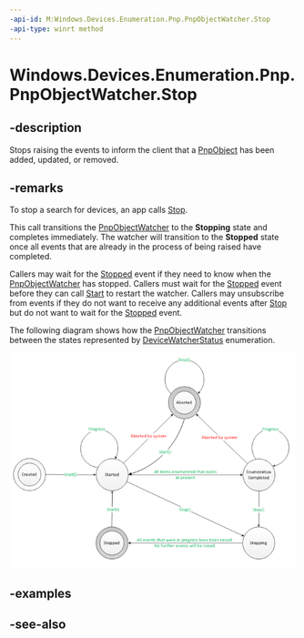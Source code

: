 ```yaml
---
-api-id: M:Windows.Devices.Enumeration.Pnp.PnpObjectWatcher.Stop
-api-type: winrt method
---
```


<!-- Method syntax
public void Stop()
-->

# Windows.Devices.Enumeration.Pnp.PnpObjectWatcher.Stop

## -description
Stops raising the events to inform the client that a [PnpObject](pnpobject.md) has been added, updated, or removed.

## -remarks
To stop a search for devices, an app calls [Stop](pnpobjectwatcher_stop.md).

This call transitions the [PnpObjectWatcher](pnpobjectwatcher.md) to the **Stopping** state and completes immediately. The watcher will transition to the **Stopped** state once all events that are already in the process of being raised have completed.

Callers may wait for the [Stopped](pnpobjectwatcher_stopped.md) event if they need to know when the [PnpObjectWatcher](pnpobjectwatcher.md) has stopped. Callers must wait for the [Stopped](pnpobjectwatcher_stopped.md) event before they can call [Start](pnpobjectwatcher_start.md) to restart the watcher. Callers may unsubscribe from events if they do not want to receive any additional events after [Stop](pnpobjectwatcher_stop.md) but do not want to wait for the [Stopped](pnpobjectwatcher_stopped.md) event.

The following diagram shows how the [PnpObjectWatcher](pnpobjectwatcher.md) transitions between the states represented by [DeviceWatcherStatus](../windows.devices.enumeration/devicewatcherstatus.md) enumeration.

<img src="images/statediagram.png" alt="state diagram of DeviceWatcher states"><?xm-replace_text {rem}?></img>

## -examples

## -see-also
